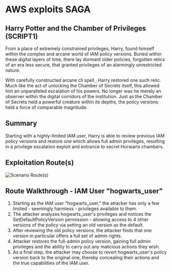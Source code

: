 # AWS exploits SAGA

## Harry Potter and the Chamber of Privileges (SCRIPT1)

From a place of extremely constrained privileges, Harry, found himself within the complex and arcane world of IAM policy versions. Buried within these digital layers of time, there lay dormant older policies, forgotten relics of an era less secure, that granted privileges of an alarmingly unrestricted nature.

With carefully constructed arcane cli spell , Harry restored one such relic. Much like the act of unlocking the Chamber of Secrets itself, this allowed him an unparalleled escalation of his powers. No longer was he merely an observer within the digital corridors of the institution. Just as the Chamber of Secrets held a powerful creature within its depths, the policy versions held a force of comparable magnitude. 

## Summary

Starting with a highly-limited IAM user, Harry is able to review previous IAM policy versions and restore one which allows full admin privileges, resulting in a privilege escalation exploit and entrance to secret Horwarts chambers.

## Exploitation Route(s)

![Scenario Route(s)](https://www.lucidchart.com/publicSegments/view/acef779c-51ce-4582-b4d2-19ae92b7f170/image.png)

## Route Walkthrough - IAM User "hogwarts_user"

1. Starting as the IAM user "hogwarts_user," the attacker has only a few limited - seemingly harmless - privileges available to them.
2. The attacker analyzes hogwarts_user's privileges and notices the SetDefaultPolicyVersion permission - allowing access to 4 other versions of the policy via setting an old version as the default.
3. After reviewing the old policy versions, the attacker finds that one version in particular offers a full set of admin rights.
4. Attacker restores the full-admin policy version, gaining full admin privileges and the ability to carry out any malicious actions they wish.
5. As a final step, the attacker may choose to revert hogwarts_user's policy version back to the original one, thereby concealing their actions and the true capabilities of the IAM user.